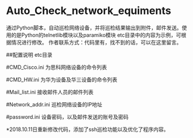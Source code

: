 # Auto_Check_network_equiments
通过Python脚本，自动巡检网络设备，并将巡检结果输出到附件，邮件发送。使用的是Python的telnetlib模块以及paramiko模块
etc目录中的内容为示例，可根据情况进行修改。
作者联系方式：代码里有，找不到的话，可以在这里留言。

##配置说明
etc目录

#CMD_Cisco.ini
为思科网络设备的命令列表

#CMD_HW.ini
为华为设备及华三设备的命令列表

#Mail_list.ini
接收邮件人员的邮件列表

#Network_addr.ini
巡检网络设备的IP地址

#password.ini
设备密码，以及邮件发送的账号及密码



*2018.10.11日重新修改代码，添加了ssh巡检功能以及优化了程序内容。
